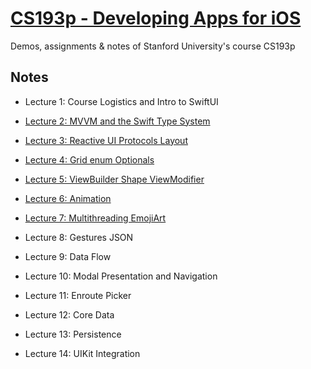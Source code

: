 # [CS193p - Developing Apps for iOS](https://cs193p.sites.stanford.edu)

Demos, assignments & notes of Stanford University's course CS193p

## Notes

- Lecture 1: Course Logistics and Intro to SwiftUI

- [Lecture 2: MVVM and the Swift Type System](Notes/Lecture%202.md)

- [Lecture 3: Reactive UI Protocols Layout](Notes/Lecture%203.md)

- [Lecture 4: Grid enum Optionals](Notes/Lecture%204.md)

- [Lecture 5: ViewBuilder Shape ViewModifier](Notes/Lecture%205.md)

- [Lecture 6: Animation](Notes/Lecture%206.md)

- [Lecture 7: Multithreading EmojiArt](Notes/Lecture%207.md)

- Lecture 8: Gestures JSON

- Lecture 9: Data Flow

- Lecture 10: Modal Presentation and Navigation

- Lecture 11: Enroute Picker

- Lecture 12: Core Data

- Lecture 13: Persistence

- Lecture 14: UIKit Integration
